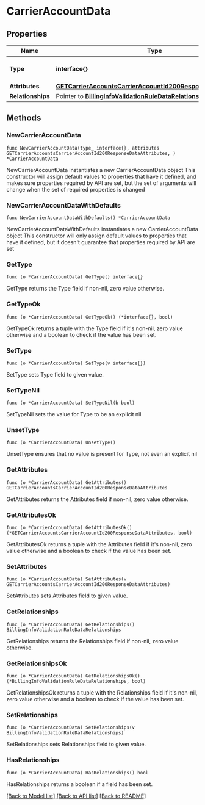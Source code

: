 # CarrierAccountData

## Properties

Name | Type | Description | Notes
------------ | ------------- | ------------- | -------------
**Type** | **interface{}** | The resource&#39;s type | 
**Attributes** | [**GETCarrierAccountsCarrierAccountId200ResponseDataAttributes**](GETCarrierAccountsCarrierAccountId200ResponseDataAttributes.md) |  | 
**Relationships** | Pointer to [**BillingInfoValidationRuleDataRelationships**](BillingInfoValidationRuleDataRelationships.md) |  | [optional] 

## Methods

### NewCarrierAccountData

`func NewCarrierAccountData(type_ interface{}, attributes GETCarrierAccountsCarrierAccountId200ResponseDataAttributes, ) *CarrierAccountData`

NewCarrierAccountData instantiates a new CarrierAccountData object
This constructor will assign default values to properties that have it defined,
and makes sure properties required by API are set, but the set of arguments
will change when the set of required properties is changed

### NewCarrierAccountDataWithDefaults

`func NewCarrierAccountDataWithDefaults() *CarrierAccountData`

NewCarrierAccountDataWithDefaults instantiates a new CarrierAccountData object
This constructor will only assign default values to properties that have it defined,
but it doesn't guarantee that properties required by API are set

### GetType

`func (o *CarrierAccountData) GetType() interface{}`

GetType returns the Type field if non-nil, zero value otherwise.

### GetTypeOk

`func (o *CarrierAccountData) GetTypeOk() (*interface{}, bool)`

GetTypeOk returns a tuple with the Type field if it's non-nil, zero value otherwise
and a boolean to check if the value has been set.

### SetType

`func (o *CarrierAccountData) SetType(v interface{})`

SetType sets Type field to given value.


### SetTypeNil

`func (o *CarrierAccountData) SetTypeNil(b bool)`

 SetTypeNil sets the value for Type to be an explicit nil

### UnsetType
`func (o *CarrierAccountData) UnsetType()`

UnsetType ensures that no value is present for Type, not even an explicit nil
### GetAttributes

`func (o *CarrierAccountData) GetAttributes() GETCarrierAccountsCarrierAccountId200ResponseDataAttributes`

GetAttributes returns the Attributes field if non-nil, zero value otherwise.

### GetAttributesOk

`func (o *CarrierAccountData) GetAttributesOk() (*GETCarrierAccountsCarrierAccountId200ResponseDataAttributes, bool)`

GetAttributesOk returns a tuple with the Attributes field if it's non-nil, zero value otherwise
and a boolean to check if the value has been set.

### SetAttributes

`func (o *CarrierAccountData) SetAttributes(v GETCarrierAccountsCarrierAccountId200ResponseDataAttributes)`

SetAttributes sets Attributes field to given value.


### GetRelationships

`func (o *CarrierAccountData) GetRelationships() BillingInfoValidationRuleDataRelationships`

GetRelationships returns the Relationships field if non-nil, zero value otherwise.

### GetRelationshipsOk

`func (o *CarrierAccountData) GetRelationshipsOk() (*BillingInfoValidationRuleDataRelationships, bool)`

GetRelationshipsOk returns a tuple with the Relationships field if it's non-nil, zero value otherwise
and a boolean to check if the value has been set.

### SetRelationships

`func (o *CarrierAccountData) SetRelationships(v BillingInfoValidationRuleDataRelationships)`

SetRelationships sets Relationships field to given value.

### HasRelationships

`func (o *CarrierAccountData) HasRelationships() bool`

HasRelationships returns a boolean if a field has been set.


[[Back to Model list]](../README.md#documentation-for-models) [[Back to API list]](../README.md#documentation-for-api-endpoints) [[Back to README]](../README.md)


